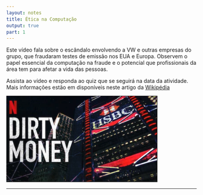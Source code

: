 ```yaml
---
layout: notes
title: Ética na Computação
output: true
part: 1
---
```


Este vídeo fala sobre o escândalo envolvendo a VW e outras empresas do grupo, que fraudaram testes de emissão nos EUA e Europa.
Observem o papel essencial da computação na fraude e o potencial que profissionais da área tem para afetar a vida das pessoas.

Assista ao vídeo e responda ao quiz que se seguirá na data da atividade.
Mais informações estão em disponíveis neste artigo da [Wikipédia](https://en.wikipedia.org/wiki/Volkswagen_emissions_scandal)

[![Dirty Money](images/dirty_money.png)](https://www.netflix.com/search?q=dirty&jbv=80118100&jbp=2&jbr=0)

<!-- 
Quando as pessoas tem medo, elas fazem coisas que não gostariam de fazer. Neste caso, a pessoa está falando sobre o medo de perder o emprego e a necessidade de mostrar resultados. Ao mesmo tempo que é difícil se colocar na posição da pessoa, é possível empatizar com a mesma. Ainda assim, temos que ser firmes em nossos princípios. 

O papel da informática no golpe: o sistema detectava que estava sob testes, por exemplo, que a direção não estava sendo movimentada.

-->

---
